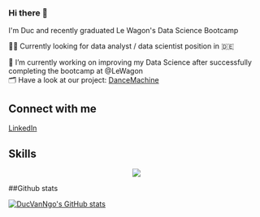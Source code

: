 ### Hi there 👋

I'm Duc and recently graduated Le Wagon's Data Science Bootcamp

🕵🏻 Currently looking for data analyst / data scientist position in 🇩🇪

🌱 I’m currently working on improving my Data Science after successfully completing the bootcamp at @LeWagon <br>
🗂 Have a look at our project: [DanceMachine](https://github.com/worldlife92/dancemachine-by-871)

## Connect with me

[LinkedIn](https://www.linkedin.com/in/ducvanngo/)

## Skills
<p align="center">
  <a href="https://skillicons.dev">
    <img src="https://skillicons.dev/icons?i=py,sqlite,tensorflow,html,heroku,git,gcp,docker" />
  </a>
</p>

##Github stats

[![DucVanNgo's GitHub stats](https://github-readme-stats.vercel.app/api?username=ducvanngo)](https://github.com/ducvanngo)




